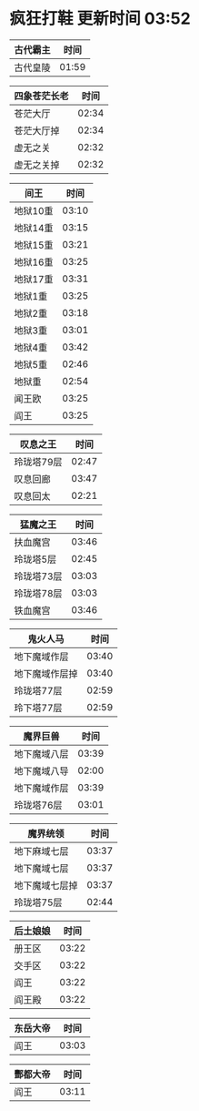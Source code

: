 # 疯狂打鞋 更新时间 03:52

| 古代霸主   | 时间    |
|--------|-------|
| 古代皇陵 | 01:59 |

| 四象苍茫长老   | 时间    |
|--------|-------|
| 苍茫大厅 | 02:34 |
| 苍茫大厅掉 | 02:34 |
| 虚无之关 | 02:32 |
| 虚无之关掉 | 02:32 |

| 间王   | 时间    |
|--------|-------|
| 地狱10重 | 03:10 |
| 地狱14重 | 03:15 |
| 地狱15重 | 03:21 |
| 地狱16重 | 03:25 |
| 地狱17重 | 03:31 |
| 地狱1重 | 03:25 |
| 地狱2重 | 03:18 |
| 地狱3重 | 03:01 |
| 地狱4重 | 03:42 |
| 地狱5重 | 02:46 |
| 地狱重 | 02:54 |
| 闻王欧 | 03:25 |
| 阎王 | 03:25 |

| 叹息之王   | 时间    |
|--------|-------|
| 玲珑塔79层 | 02:47 |
| 叹息回廊 | 03:47 |
| 叹息回太 | 02:21 |

| 猛魔之王   | 时间    |
|--------|-------|
| 扶血魔宫 | 03:46 |
| 玲珑塔5层 | 02:45 |
| 玲珑塔73层 | 03:03 |
| 玲珑塔78层 | 03:03 |
| 铁血魔宫 | 03:46 |

| 鬼火人马   | 时间    |
|--------|-------|
| 地下魔域作层 | 03:40 |
| 地下魔域作层掉 | 03:40 |
| 玲珑塔77层 | 02:59 |
| 玲下塔77层 | 02:59 |

| 魔界巨兽   | 时间    |
|--------|-------|
| 地下魔域八层 | 03:39 |
| 地下魔域八导 | 02:00 |
| 地下魔域作层 | 03:39 |
| 玲珑塔76层 | 03:01 |

| 魔界统领   | 时间    |
|--------|-------|
| 地下麻域七层 | 03:37 |
| 地下魔域七层 | 03:37 |
| 地下魔域七层掉 | 03:37 |
| 玲珑塔75层 | 02:44 |

| 后土娘娘   | 时间    |
|--------|-------|
| 册王区 | 03:22 |
| 交手区 | 03:22 |
| 阎王 | 03:22 |
| 阎王殿 | 03:22 |

| 东岳大帝   | 时间    |
|--------|-------|
| 阎王 | 03:03 |

| 酆都大帝   | 时间    |
|--------|-------|
| 阎王 | 03:11 |